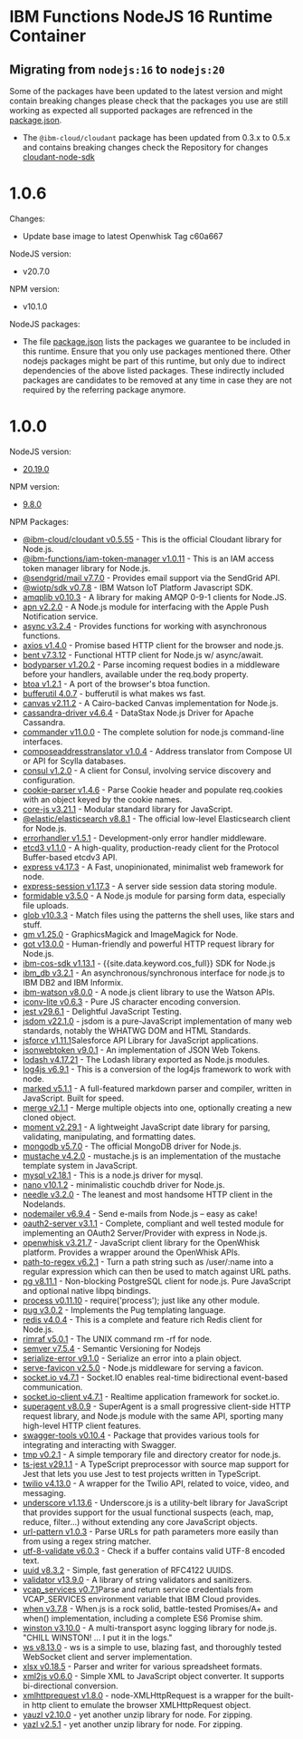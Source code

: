 # IBM Functions NodeJS 16 Runtime Container

## Migrating from `nodejs:16` to `nodejs:20`
  Some of the packages have been updated to the latest version and might contain breaking changes please check that the packages you use are still working as expected all supported packages are refrenced in the [package.json](nodejs20/package.json).

  - The `@ibm-cloud/cloudant` package has been updated from 0.3.x to 0.5.x and contains breaking changes check the Repository for changes [cloudant-node-sdk](https://github.com/IBM/cloudant-node-sdk)

# 1.0.6
  Changes:
  - Update base image to latest Openwhisk Tag c60a667
  
  NodeJS version:
  - v20.7.0

  NPM version:
  - v10.1.0

  NodeJS packages:
  - The file [package.json](package.json) lists the packages we guarantee to be included in this runtime.
    Ensure that you only use packages mentioned there. Other nodejs packages might be part of this runtime, but only due to indirect dependencies of the above listed packages. These indirectly included packages are candidates to be removed at any time in case they are not required by the referring package anymore.

# 1.0.0

NodeJS version:
  - [20.19.0](https://nodejs.org/en/blog/release/v20.19.0/)

NPM version:
  - [9.8.0](https://github.com/npm/cli/releases/tag/v9.8.0)

NPM Packages:
  - [@ibm-cloud/cloudant v0.5.55](https://www.npmjs.com/package/@ibm-cloud/cloudant) - This is the official Cloudant library for Node.js.
  - [@ibm-functions/iam-token-manager v1.0.11](https://www.npmjs.com/package/@ibm-functions/iam-token-manager) - This is an IAM access token manager library for Node.js.
  - [@sendgrid/mail v7.7.0](https://www.npmjs.com/package/@sendgrid/mail) - Provides email support via the SendGrid API.
  - [@wiotp/sdk v0.7.8](https://www.npmjs.com/package/@wiotp/sdk) - IBM Watson IoT Platform Javascript SDK.
  - [amqplib v0.10.3](https://www.npmjs.com/package/amqplib) - A library for making AMQP 0-9-1 clients for Node.JS.
  - [apn v2.2.0](https://www.npmjs.com/package/apn) - A Node.js module for interfacing with the Apple Push Notification service.
  - [async v3.2.4](https://www.npmjs.com/package/async) - Provides functions for working with asynchronous functions.
  - [axios v1.4.0](https://www.npmjs.com/package/axios) - Promise based HTTP client for the browser and node.js.
  - [bent v7.3.12](https://www.npmjs.com/package/bent) - Functional HTTP client for Node.js w/ async/await.
  - [bodyparser v1.20.2](https://www.npmjs.com/package/body-parser) - Parse incoming request bodies in a middleware before your handlers, available under the req.body property.
  - [btoa v1.2.1](https://www.npmjs.com/package/btoa) - A port of the browser's btoa function.
  - [bufferutil 4.0.7](https://www.npmjs.com/package/bufferutil) - bufferutil is what makes ws fast.
  - [canvas v2.11.2](https://www.npmjs.com/package/canvas) - A Cairo-backed Canvas implementation for Node.js.
  - [cassandra-driver v4.6.4](https://www.npmjs.com/package/cassandra-driver) - DataStax Node.js Driver for Apache Cassandra.
  - [commander v11.0.0](https://www.npmjs.com/package/commander) - The complete solution for node.js command-line interfaces.
  - [composeaddresstranslator v1.0.4](https://www.npmjs.com/package/composeaddresstranslator) - Address translator from Compose UI or API for Scylla databases.
  - [consul v1.2.0](https://www.npmjs.com/package/consul) - A client for Consul, involving service discovery and configuration.
  - [cookie-parser v1.4.6](https://www.npmjs.com/package/cookie-parser) - Parse Cookie header and populate req.cookies with an object keyed by the cookie names.
  - [core-js v3.21.1](https://www.npmjs.com/package/core-js) - Modular standard library for JavaScript.
  - [@elastic/elasticsearch v8.8.1](https://www.npmjs.com/package/@elastic/elasticsearch) - The official low-level Elasticsearch client for Node.js.
  - [errorhandler v1.5.1](https://www.npmjs.com/package/errorhandler) - Development-only error handler middleware.
  - [etcd3 v1.1.0](https://www.npmjs.com/package/etcd3) - A high-quality, production-ready client for the Protocol Buffer-based etcdv3 API.
  - [express v4.17.3](https://www.npmjs.com/package/express) - A Fast, unopinionated, minimalist web framework for node.
  - [express-session v1.17.3](https://www.npmjs.com/package/express-session) - A server side session data storing module.
  - [formidable v3.5.0](https://www.npmjs.com/package/formidable) - A Node.js module for parsing form data, especially file uploads.
  - [glob v10.3.3](https://www.npmjs.com/package/glob) - Match files using the patterns the shell uses, like stars and stuff.
  - [gm v1.25.0](https://www.npmjs.com/package/gm) - GraphicsMagick and ImageMagick for Node.
  - [got v13.0.0](https://www.npmjs.com/package/got) - Human-friendly and powerful HTTP request library for Node.js.
  - [ibm-cos-sdk v1.13.1](https://www.npmjs.com/package/ibm-cos-sdk) - {{site.data.keyword.cos_full}} SDK for Node.js
  - [ibm_db v3.2.1](https://www.npmjs.com/package/ibm_db) - An asynchronous/synchronous interface for node.js to IBM DB2 and IBM Informix.
  - [ibm-watson v8.0.0](https://www.npmjs.com/package/ibm-watson) - A node.js client library to use the Watson APIs.
  - [iconv-lite v0.6.3](https://www.npmjs.com/package/iconv-lite) - Pure JS character encoding conversion.
  - [jest v29.6.1](https://www.npmjs.com/package/jest) - Delightful JavaScript Testing.
  - [jsdom v22.1.0](https://www.npmjs.com/package/jsdom) - jsdom is a pure-JavaScript implementation of many web standards, notably the WHATWG DOM and HTML Standards.
  - [jsforce v1.11.1](https://www.npmjs.com/package/jsforce)Salesforce API Library for JavaScript applications.
  - [jsonwebtoken v9.0.1](https://www.npmjs.com/package/jsonwebtoken) - An implementation of JSON Web Tokens.
  - [lodash v4.17.21](https://www.npmjs.com/package/lodash) - The Lodash library exported as Node.js modules.
  - [log4js v6.9.1](https://www.npmjs.com/package/log4js) - This is a conversion of the log4js framework to work with node.
  - [marked v5.1.1](https://www.npmjs.com/package/marked) - A full-featured markdown parser and compiler, written in JavaScript. Built for speed.
  - [merge v2.1.1](https://www.npmjs.com/package/merge) - Merge multiple objects into one, optionally creating a new cloned object.
  - [moment v2.29.1](https://www.npmjs.com/package/moment) - A lightweight JavaScript date library for parsing, validating, manipulating, and formatting dates.
  - [mongodb v5.7.0](https://www.npmjs.com/package/mongodb) - The official MongoDB driver for Node.js.
  - [mustache v4.2.0](https://www.npmjs.com/package/mustache) - mustache.js is an implementation of the mustache template system in JavaScript.
  - [mysql v2.18.1](https://www.npmjs.com/package/mysql) - This is a node.js driver for mysql.
  - [nano v10.1.2](https://www.npmjs.com/package/nano) - minimalistic couchdb driver for Node.js.
  - [needle v3.2.0](https://www.npmjs.com/package/needle) - The leanest and most handsome HTTP client in the Nodelands.
  - [nodemailer v6.9.4](https://www.npmjs.com/package/nodemailer) - Send e-mails from Node.js – easy as cake!
  - [oauth2-server v3.1.1](https://www.npmjs.com/package/oauth2-server) - Complete, compliant and well tested module for implementing an OAuth2 Server/Provider with express in Node.js.
  - [openwhisk v3.21.7](https://www.npmjs.com/package/openwhisk) - JavaScript client library for the OpenWhisk platform. Provides a wrapper around the OpenWhisk APIs.
  - [path-to-regex v6.2.1](https://www.npmjs.com/package/path-to-regexp) - Turn a path string such as /user/:name into a regular expression which can then be used to match against URL paths.
  - [pg v8.11.1](https://www.npmjs.com/package/pg) - Non-blocking PostgreSQL client for node.js. Pure JavaScript and optional native libpq bindings.
  - [process v0.11.10](https://www.npmjs.com/package/process) - require('process'); just like any other module.
  - [pug v3.0.2](https://www.npmjs.com/package/pug) - Implements the Pug templating language.
  - [redis v4.0.4](https://www.npmjs.com/package/redis) - This is a complete and feature rich Redis client for Node.js.
  - [rimraf v5.0.1](https://www.npmjs.com/package/rimraf) - The UNIX command rm -rf for node.
  - [semver v7.5.4](https://www.npmjs.com/package/semver) - Semantic Versioning for Nodejs
  - [serialize-error v9.1.0](https://www.npmjs.com/package/serialize-error) - Serialize an error into a plain object.
  - [serve-favicon v2.5.0](https://www.npmjs.com/package/serve-favicon) - Node.js middleware for serving a favicon.
  - [socket.io v4.7.1](https://www.npmjs.com/package/socket.io) - Socket.IO enables real-time bidirectional event-based communication.
  - [socket.io-client v4.7.1](https://www.npmjs.com/package/socket.io-client) - Realtime application framework for socket.io.
  - [superagent v8.0.9](https://www.npmjs.com/package/superagent) - SuperAgent is a small progressive client-side HTTP request library, and Node.js module with the same API, sporting many high-level HTTP client features.
  - [swagger-tools v0.10.4](https://www.npmjs.com/package/swagger-tools) - Package that provides various tools for integrating and interacting with Swagger.
  - [tmp v0.2.1](https://www.npmjs.com/package/tmp) - A simple temporary file and directory creator for node.js.
  - [ts-jest v29.1.1](https://www.npmjs.com/package/ts-jest) - A TypeScript preprocessor with source map support for Jest that lets you use Jest to test projects written in TypeScript.
  - [twilio v4.13.0](https://www.npmjs.com/package/twilio) - A wrapper for the Twilio API, related to voice, video, and messaging.
  - [underscore v1.13.6](https://www.npmjs.com/package/underscore) - Underscore.js is a utility-belt library for JavaScript that provides support for the usual functional suspects (each, map, reduce, filter...) without extending any core JavaScript objects.
  - [url-pattern v1.0.3](https://www.npmjs.com/package/url-pattern) - Parse URLs for path parameters more easily than from using a regex string matcher.
  - [utf-8-validate v6.0.3](https://www.npmjs.com/package/utf-8-validate) - Check if a buffer contains valid UTF-8 encoded text.
  - [uuid v8.3.2](https://www.npmjs.com/package/uuid) - Simple, fast generation of RFC4122 UUIDS.
  - [validator v13.9.0](https://www.npmjs.com/package/validator) - A library of string validators and sanitizers.
  - [vcap_services v0.7.1](https://www.npmjs.com/package/vcap_services)Parse and return service credentials from VCAP_SERVICES environment variable that IBM Cloud provides.
  - [when v3.7.8](https://www.npmjs.com/package/when) - When.js is a rock solid, battle-tested Promises/A+ and when() implementation, including a complete ES6 Promise shim.
  - [winston v3.10.0](https://www.npmjs.com/package/winston) - A multi-transport async logging library for node.js. "CHILL WINSTON! ... I put it in the logs."
  - [ws v8.13.0](https://www.npmjs.com/package/ws) - ws is a simple to use, blazing fast, and thoroughly tested WebSocket client and server implementation.
  - [xlsx v0.18.5](https://www.npmjs.com/package/xlsx) - Parser and writer for various spreadsheet formats.
  - [xml2js v0.6.0](https://www.npmjs.com/package/xml2js) - Simple XML to JavaScript object converter. It supports bi-directional conversion.
  - [xmlhttprequest v1.8.0](https://www.npmjs.com/package/xmlhttprequest) - node-XMLHttpRequest is a wrapper for the built-in http client to emulate the browser XMLHttpRequest object.
  - [yauzl v2.10.0](https://www.npmjs.com/package/yauzl) - yet another unzip library for node. For zipping.
  - [yazl v2.5.1](https://www.npmjs.com/package/yauzl) - yet another unzip library for node. For zipping.
